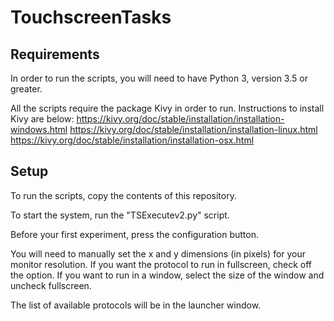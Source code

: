 # TouchscreenTasks

## Requirements
In order to run the scripts, you will need to have Python 3, version 3.5 or greater.

All the scripts require the package Kivy in order to run. Instructions to install Kivy are below:
https://kivy.org/doc/stable/installation/installation-windows.html
https://kivy.org/doc/stable/installation/installation-linux.html
https://kivy.org/doc/stable/installation/installation-osx.html


## Setup
To run the scripts, copy the contents of this repository.

To start the system, run the "TSExecutev2.py" script.

Before your first experiment, press the configuration button.

You will need to manually set the x and y dimensions (in pixels) for your monitor resolution.
If you want the protocol to run in fullscreen, check off the option. If you want to run in a window, select the size of the window
and uncheck fullscreen.

The list of available protocols will be in the launcher window.